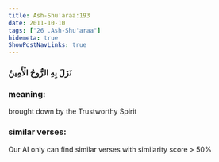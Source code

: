 ```yaml
---
title: Ash-Shu'araa:193
date: 2011-10-10
tags: ["26 .Ash-Shu'araa"]
hidemeta: true 
ShowPostNavLinks: true 
---
```

### نَزَلَ بِهِ الرُّوحُ الْأَمِينُ
### meaning: 
brought down by the Trustworthy Spirit
### similar verses: 

Our AI only can find similar verses with similarity score > 50% 





